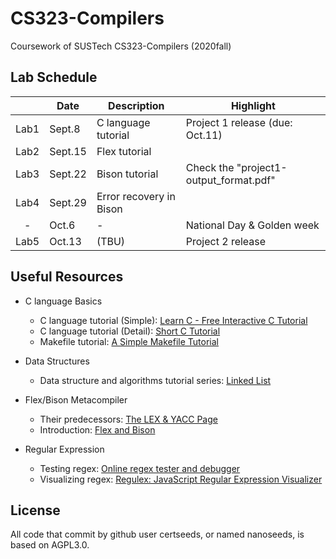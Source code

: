 <!--
 * @Github: https://github.com/Certseeds/CS323_Compilers
 * @Organization: SUSTech
 * @Author: nanoseeds
 * @Date: 2020-09-15 19:11:58
 * @LastEditors: nanoseeds
 * @LastEditTime: 2020-09-22 19:15:00
 * @License: CC-BY-NC-SA_V4_0 or any later version 
 -->
# CS323-Compilers

Coursework of SUSTech CS323-Compilers (2020fall)

## Lab Schedule

|       | Date    | Description             | Highlight                              |
| :---: | ------- | ----------------------- | -------------------------------------- |
| Lab1  | Sept.8  | C language tutorial     | Project 1 release (due: Oct.11)        |
| Lab2  | Sept.15 | Flex tutorial           |                                        |
| Lab3  | Sept.22 | Bison tutorial          | Check the "project1-output_format.pdf" |
| Lab4  | Sept.29 | Error recovery in Bison |                                        |
|   -   | Oct.6   | -                       | National Day & Golden week             |
| Lab5  | Oct.13  | (TBU)                   | Project 2 release                      |

## Useful Resources

+ C language Basics
  + C language tutorial (Simple): [Learn C - Free Interactive C Tutorial](https://www.learn-c.org/)
  + C language tutorial (Detail): [Short C Tutorial](http://www.stat.cmu.edu/~brian/cprog.html)
  + Makefile tutorial: [A Simple Makefile Tutorial](https://cs.colby.edu/maxwell/courses/tutorials/maketutor/)

+ Data Structures
  + Data structure and algorithms tutorial series: [Linked List](https://www.tutorialspoint.com/data_structures_algorithms/linked_list_algorithms.htm)

+ Flex/Bison Metacompiler
  + Their predecessors: [The LEX & YACC Page](http://dinosaur.compilertools.net/)
  + Introduction: [Flex and Bison](https://aquamentus.com/flex_bison.html)

+ Regular Expression
  + Testing regex: [Online regex tester and debugger](https://regex101.com/)
  + Visualizing regex: [Regulex: JavaScript Regular Expression Visualizer](https://jex.im/regulex/)

## License
All code that commit by github user certseeds, or named nanoseeds, is based on AGPL3.0.


